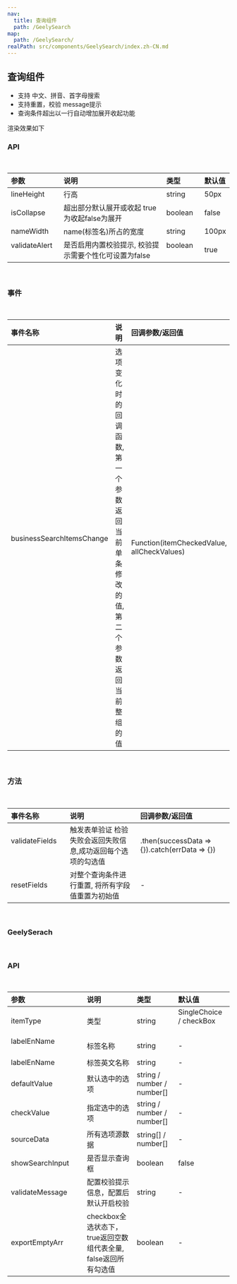 ```yaml
---
nav:
  title: 查询组件
  path: /GeelySearch
map:
  path: /GeelySearch/
realPath: src/components/GeelySearch/index.zh-CN.md
---
```


## 查询组件

* 支持 中文、拼音、首字母搜索
* 支持重置，校验 message提示
* 查询条件超出以一行自动增加展开收起功能

渲染效果如下


<demo src="./demo/GeelySearch.vue"
  title="Demo 演示"
  desc="GeelySearch 渲染示例">
</demo>

### API

<br>

|  参数   | 说明  |  类型   | 默认值  |
| :-------| :------ | :------ | :------ |
|  lineHeight  | 行高 |  string  | 50px |
| isCollapse  | 超出部分默认展开或收起 true为收起false为展开 | 	boolean  | false |
| nameWidth  | name(标签名)所占的宽度	 | 	string  | 100px |
| validateAlert &nbsp; &nbsp;&nbsp; | 是否启用内置校验提示, 校验提示需要个性化可设置为false   | 	boolean &nbsp; &nbsp;&nbsp;  | true  |

<br>

###  事件

<br>

|  事件名称   | 说明   | 回调参数/返回值  |
| :-----| :---- | :---- |
|  businessSearchItemsChange  &nbsp;&nbsp;&nbsp;&nbsp;&nbsp;&nbsp;&nbsp;&nbsp;&nbsp;&nbsp;&nbsp;&nbsp;&nbsp;&nbsp;&nbsp;&nbsp;&nbsp;&nbsp;&nbsp;&nbsp;&nbsp;&nbsp;&nbsp;&nbsp;&nbsp;&nbsp;&nbsp;&nbsp;&nbsp;&nbsp;&nbsp;&nbsp;&nbsp;&nbsp;&nbsp;&nbsp;&nbsp;&nbsp;&nbsp;&nbsp;&nbsp;&nbsp;&nbsp;&nbsp; &nbsp;&nbsp;&nbsp;&nbsp;&nbsp;&nbsp;&nbsp;&nbsp;&nbsp;&nbsp;&nbsp;&nbsp;&nbsp;&nbsp;&nbsp;&nbsp;&nbsp;&nbsp; | 选项变化时的回调函数, 第一个参数返回当前单条修改的值, 第二个参数返回当前整组的值 |  Function(itemCheckedValue, allCheckValues)  | 

<br>

###  方法

<br>

|  事件名称   | 说明   | 回调参数/返回值  |
| :-----| :---- | :---- |
|  validateFields &nbsp;&nbsp;&nbsp;&nbsp;&nbsp;&nbsp;&nbsp;&nbsp;&nbsp;&nbsp;&nbsp;| 触发表单验证 检验失败会返回失败信息,成功返回每个选项的勾选值 |  	.then(successData => {}).catch(errData => {})  | 
|  resetFields  | 对整个查询条件进行重置, 将所有字段值重置为初始值 |  	-  | 

<br>

### GeelySerach

<br>


### API

<br>

|  参数   | 说明  |  类型   | 默认值  |
| :-----| :---- | :---- | :---- |
|  itemType  | 类型 |  string  | 	SingleChoice / checkBox &nbsp;&nbsp;&nbsp;&nbsp;&nbsp;&nbsp;&nbsp;&nbsp;&nbsp;&nbsp;&nbsp;&nbsp;&nbsp;&nbsp;&nbsp;&nbsp; |
|  labelEnName &nbsp;&nbsp;&nbsp;&nbsp;&nbsp;&nbsp;&nbsp;&nbsp;&nbsp;&nbsp;&nbsp;&nbsp;&nbsp;&nbsp;&nbsp;&nbsp;&nbsp;&nbsp;&nbsp;&nbsp;&nbsp;&nbsp;&nbsp;&nbsp;&nbsp;&nbsp;&nbsp;&nbsp;&nbsp;&nbsp;&nbsp;&nbsp;&nbsp;&nbsp;&nbsp;| 标签名称 |  string  | - |
|  labelEnName  | 标签英文名称 |  string  | - |
|  defaultValue  | 默认选中的选项	 |  string / number / number[]  | - |
|  checkValue  | 指定选中的选项	 |  string / number / number[]  | - |
|  sourceData  | 所有选项源数据	 |  	string[] / number[]  | - |
|  showSearchInput  | 是否显示查询框	 |  boolean  | false |
|  validateMessage  | 配置校验提示信息，配置后默认开启校验	 |  string  | - |
|  exportEmptyArr | checkbox全选状态下，true返回空数组代表全量, false返回所有勾选值 | boolean | - |

<br>
